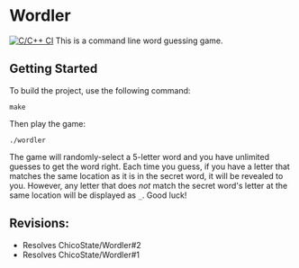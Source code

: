 # Wordler
[![C/C++ CI](https://github.com/Qinbeans/Wordler/actions/workflows/c-cpp.yml/badge.svg)](https://github.com/Qinbeans/Wordler/actions/workflows/c-cpp.yml)
This is a command line word guessing game.

## Getting Started

To build the project, use the following command:

```
make
```

Then play the game:

```
./wordler
```

The game will randomly-select a 5-letter word and you have unlimited guesses to get the word right. Each time you guess, if you have a letter that matches the same location as it is in the secret word, it will be revealed to you. However, any letter that does *not* match the secret word's letter at the same location will be displayed as `_`. Good luck!

## Revisions:
- Resolves ChicoState/Wordler#2
- Resolves ChicoState/Wordler#1
